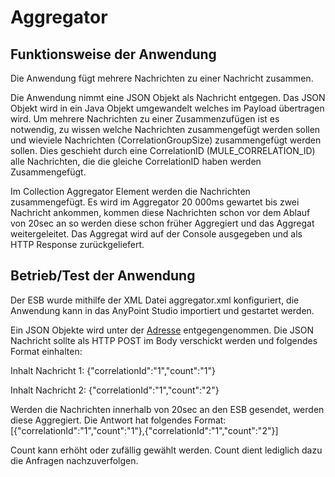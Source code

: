 # Aggregator 

## Funktionsweise der Anwendung

Die Anwendung fügt mehrere Nachrichten zu einer Nachricht zusammen.

Die Anwendung nimmt eine JSON Objekt als Nachricht entgegen. 
Das JSON Objekt wird in ein Java Objekt umgewandelt welches im Payload übertragen wird.
Um mehrere Nachrichten zu einer Zusammenzufügen ist es notwendig, zu wissen welche Nachrichten zusammengefügt werden sollen und wieviele Nachrichten (CorrelationGroupSize) zusammengefügt werden sollen.
Dies geschieht durch eine CorrelationID (MULE_CORRELATION_ID) alle Nachrichten, die die gleiche CorrelationID haben werden Zusammengefügt.

Im Collection Aggregator Element werden die Nachrichten zusammengefügt. 
Es wird im Aggregator 20 000ms gewartet bis zwei Nachricht ankommen, kommen diese Nachrichten schon vor dem Ablauf von 20sec an so werden diese schon früher Aggregiert und das Aggregat weitergeleitet.
Das Aggregat wird auf der Console ausgegeben und als HTTP Response zurückgeliefert.

## Betrieb/Test der Anwendung

Der ESB wurde mithilfe der XML Datei aggregator.xml konfiguriert, die Anwendung kann in das AnyPoint Studio importiert und gestartet werden.

Ein JSON Objekte wird unter der [Adresse](http://localhost:8080/foo) entgegengenommen.
Die JSON Nachricht sollte als HTTP POST im Body verschickt werden und folgendes Format einhalten:

Inhalt Nachricht 1:
{"correlationId":"1","count":"1"}

Inhalt Nachricht 2:
{"correlationId":"1","count":"2"}

Werden die Nachrichten innerhalb von 20sec an den ESB gesendet, werden diese Aggregiert.
Die Antwort hat folgendes Format:
[{"correlationId":"1","count":"1"},{"correlationId":"1","count":"2"}]

Count kann erhöht oder zufällig gewählt werden.
Count dient lediglich dazu die Anfragen nachzuverfolgen.








 

